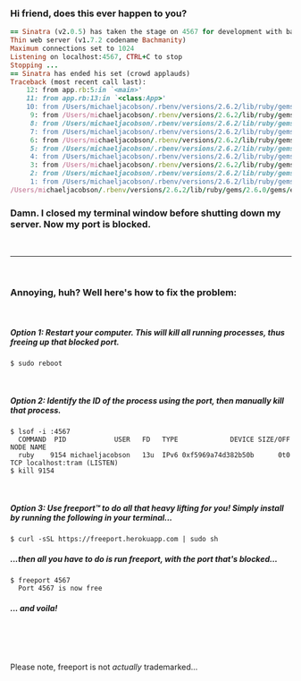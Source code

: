 ### Hi friend, does this ever happen to you?

```ruby
== Sinatra (v2.0.5) has taken the stage on 4567 for development with backup from Thin
Thin web server (v1.7.2 codename Bachmanity)
Maximum connections set to 1024
Listening on localhost:4567, CTRL+C to stop
Stopping ...
== Sinatra has ended his set (crowd applauds)
Traceback (most recent call last):
	12: from app.rb:5:in `<main>'
	11: from app.rb:13:in `<class:App>'
	10: from /Users/michaeljacobson/.rbenv/versions/2.6.2/lib/ruby/gems/2.6.0/gems/sinatra-2.0.5/lib/sinatra/base.rb:1459:in `run!'
	 9: from /Users/michaeljacobson/.rbenv/versions/2.6.2/lib/ruby/gems/2.6.0/gems/sinatra-2.0.5/lib/sinatra/base.rb:1525:in `start_server'
	 8: from /Users/michaeljacobson/.rbenv/versions/2.6.2/lib/ruby/gems/2.6.0/gems/rack-2.0.7/lib/rack/handler/thin.rb:22:in `run'
	 7: from /Users/michaeljacobson/.rbenv/versions/2.6.2/lib/ruby/gems/2.6.0/gems/thin-1.7.2/lib/thin/server.rb:162:in `start'
	 6: from /Users/michaeljacobson/.rbenv/versions/2.6.2/lib/ruby/gems/2.6.0/gems/thin-1.7.2/lib/thin/backends/base.rb:73:in `start'
	 5: from /Users/michaeljacobson/.rbenv/versions/2.6.2/lib/ruby/gems/2.6.0/gems/eventmachine-1.2.7/lib/eventmachine.rb:195:in `run'
	 4: from /Users/michaeljacobson/.rbenv/versions/2.6.2/lib/ruby/gems/2.6.0/gems/eventmachine-1.2.7/lib/eventmachine.rb:195:in `run_machine'
	 3: from /Users/michaeljacobson/.rbenv/versions/2.6.2/lib/ruby/gems/2.6.0/gems/thin-1.7.2/lib/thin/backends/base.rb:63:in `block in start'
	 2: from /Users/michaeljacobson/.rbenv/versions/2.6.2/lib/ruby/gems/2.6.0/gems/thin-1.7.2/lib/thin/backends/tcp_server.rb:16:in `connect'
	 1: from /Users/michaeljacobson/.rbenv/versions/2.6.2/lib/ruby/gems/2.6.0/gems/eventmachine-1.2.7/lib/eventmachine.rb:531:in `start_server'
/Users/michaeljacobson/.rbenv/versions/2.6.2/lib/ruby/gems/2.6.0/gems/eventmachine-1.2.7/lib/eventmachine.rb:531:in `start_tcp_server': no acceptor (port is in use or requires root privileges) (RuntimeError)
```

### Damn. I closed my terminal window before shutting down my server. Now my port is blocked.

<br>

---

<br>

### Annoying, huh? Well here's how to fix the problem:

<br>

##### Option 1: Restart your computer. This will kill all running processes, thus freeing up that blocked port.
```
$ sudo reboot
```

<br>

##### Option 2: Identify the ID of the process using the port, then manually kill that process.
```
$ lsof -i :4567
  COMMAND  PID            USER   FD   TYPE             DEVICE SIZE/OFF NODE NAME
  ruby    9154 michaeljacobson   13u  IPv6 0xf5969a74d382b50b      0t0  TCP localhost:tram (LISTEN)
$ kill 9154
```

<br>

##### Option 3: Use freeport™ to do all that heavy lifting for you! Simply install by running the following in your terminal...
```
$ curl -sSL https://freeport.herokuapp.com | sudo sh
```

##### ...then all you have to do is run freeport, with the port that's blocked...
```
$ freeport 4567
  Port 4567 is now free
```

##### ... and voila!

<br><br><br>

Please note, freeport is not _actually_ trademarked...
